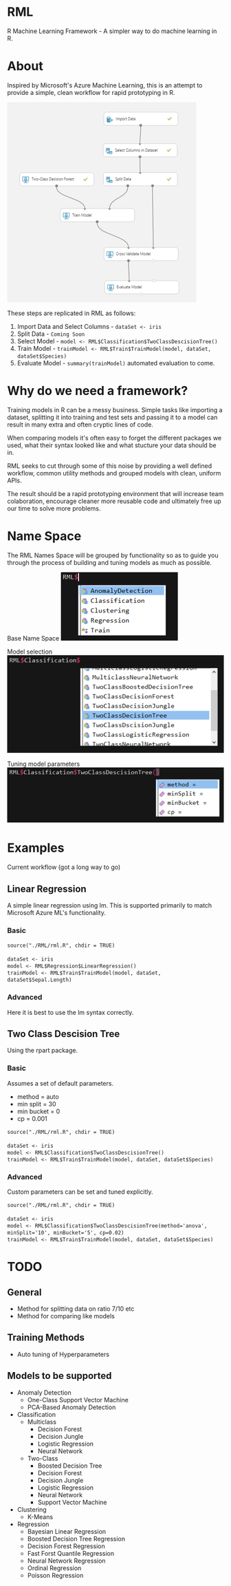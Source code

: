# RML
R Machine Learning Framework - A simpler way to do machine learning in R. 

# About
Inspired by Microsoft's Azure Machine Learning, this is an attempt to provide a simple, clean workflow for rapid prototyping in R. 

![Azure ML Example](images/azureML.png) 

These steps are replicated in RML as follows:

1. Import Data and Select Columns - `dataSet <- iris`
2. Split Data - `Coming Soon`
3. Select Model - `model <- RML$Classification$TwoClassDescisionTree()`
4. Train Model - `trainModel <- RML$Train$TrainModel(model, dataSet, dataSet$Species)`
5. Evaluate Model - `summary(trainModel)` automated evaluation to come.

# Why do we need a framework?
Training models in R can be a messy business. Simple tasks like importing a dataset, splitting it into training and test sets and passing it to a model can result in many extra and often cryptic lines of code. 

When comparing models it's often easy to forget the different packages we used, what their syntax looked like and what stucture your data should be in. 

RML seeks to cut through some of this noise by providing a well defined workflow, common utility methods and grouped models with clean, uniform APIs.

The result should be a rapid prototyping environment that will increase team colaboration, encourage cleaner more reusable code and ultimately free up our time to solve more problems. 

# Name Space
The RML Names Space will be grouped by functionality so as to guide you through the process of building and tuning models as much as possible. 

Base Name Space
![Azure ML Example](images/RMLExample1.png)

Model selection 
![Azure ML Example](images/RMLExample2.png)

Tuning model parameters 
![Azure ML Example](images/RMLExample3.png) 

# Examples
Current workflow (got a long way to go)

## Linear Regression
A simple linear regression using lm. This is supported primarily to match Microsoft Azure ML's functionality. 

### Basic 
```
source("./RML/rml.R", chdir = TRUE)

dataSet <- iris
model <- RML$Regression$LinearRegression()
trainModel <- RML$Train$TrainModel(model, dataSet, dataSet$Sepal.Length)
```

### Advanced
Here it is best to use the lm syntax correctly. 

## Two Class Descision Tree
Using the rpart package.

### Basic
Assumes a set of default parameters.

* method = auto
* min split = 30
* min bucket = 0
* cp = 0.001

```
source("./RML/rml.R", chdir = TRUE)

dataSet <- iris
model <- RML$Classification$TwoClassDescisionTree()
trainModel <- RML$Train$TrainModel(model, dataSet, dataSet$Species)
```

### Advanced
Custom parameters can be set and tuned explicitly. 

```
source("./RML/rml.R", chdir = TRUE)

dataSet <- iris
model <- RML$Classification$TwoClassDescisionTree(method='anova', minSplit='10', minBucket='5', cp=0.02)
trainModel <- RML$Train$TrainModel(model, dataSet, dataSet$Species)
```

# TODO

## General
* Method for splitting data on ratio 7/10 etc
* Method for comparing like models

## Training Methods
* Auto tuning of Hyperparameters

## Models to be supported 
* Anomaly Detection
    * One-Class Support Vector Machine
    * PCA-Based Anomaly Detection
* Classification
    * Multiclass
        * Decision Forest
        * Decision Jungle
        * Logistic Regression
        * Neural Network
    * Two-Class
        * Boosted Decision Tree
        * Decision Forest
        * Decision Jungle
        * Logistic Regression
        * Neural Network
        * Support Vector Machine
* Clustering
    * K-Means
* Regression
    * Bayesian Linear Regression
    * Boosted Decision Tree Regression
    * Decision Forest Regression
    * Fast Forst Quantile Regression
    * Neural Network Regression
    * Ordinal Regression
    * Poisson Regression